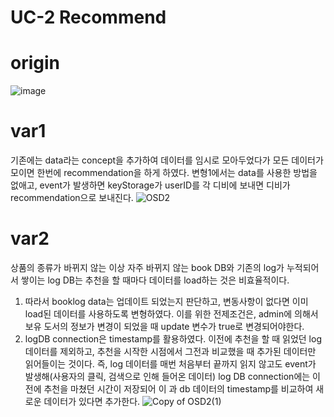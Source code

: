 # UC-2 Recommend

# origin
![image](https://user-images.githubusercontent.com/49024958/118102608-fa33a900-b413-11eb-8242-432ae4f99c75.png)

# var1
기존에는 data라는 concept을 추가하여 데이터를 임시로 모아두었다가 모든 데이터가 모이면 한번에 recommendation을 하게 하였다. 변형1에서는 data를 사용한 방법을 없애고, event가 발생하면 keyStorage가 userID를 각 디비에 보내면 디비가 recommendation으로 보내진다.
![OSD2](https://user-images.githubusercontent.com/49024958/118102649-061f6b00-b414-11eb-92ec-f507c977a6f8.png)

# var2
상품의 종류가 바뀌지 않는 이상 자주 바뀌지 않는 book DB와 기존의  log가 누적되어서 쌓이는 log DB는 추천을 할 때마다 데이터를 load하는 것은 비효율적이다. 
1) 따라서 booklog data는 업데이트 되었는지 판단하고, 변동사항이 없다면 이미 load된 데이터를 사용하도록 변형하였다. 이를 위한 전제조건은, admin에 의해서 보유 도서의 정보가 변경이 되었을 때 update 변수가 true로 변경되어야한다.
2) logDB connection은 timestamp를 활용하였다. 이전에 추천을 할 때 읽었던 log 데이터를 제외하고, 추천을 시작한 시점에서 그전과 비교했을 때 추가된 데이터만 읽어들이는 것이다. 즉, log 데이터를 매번 처음부터 끝까지 읽지 않고도 event가 발생해(사용자의 클릭, 검색으로 인해 들어온 데이터) log DB connection에는 이전에 추천을 마쳤던 시간이 저장되어 이 과 db 데이터의 timestamp를 비교하여 새로운 데이터가 있다면 추가한다.
![Copy of OSD2(1)](https://user-images.githubusercontent.com/49024958/118155412-2fabb700-b453-11eb-9093-a0831336d377.png)

